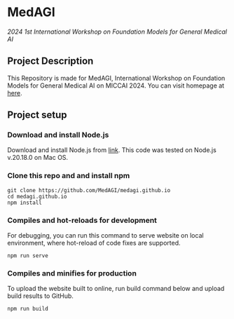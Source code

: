 # MedAGI
*2024 1st International Workshop on Foundation Models for General Medical AI*

## Project Description
This Repository is made for MedAGI, International Workshop on Foundation Models for General Medical AI on MICCAI 2024.
You can visit homepage at [here](http://medagi.github.io/).
## Project setup
### Download and install Node.js
Download and install Node.js from [link](https://nodejs.org/en/download).
This code was tested on Node.js v.20.18.0 on Mac OS.

### Clone this repo and and install npm
```
git clone https://github.com/MedAGI/medagi.github.io
cd medagi.github.io
npm install
```

### Compiles and hot-reloads for development
For debugging, you can run this command to serve website on local environment, where hot-reload of code fixes are supported.
```
npm run serve
```

### Compiles and minifies for production
To upload the website built to online, run build command below and upload build results to GitHub.
```
npm run build
```
